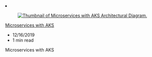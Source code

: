 <!-- This file is automatically generated by build/architectures/build_index.py. Any updates will be lost. -->

<!-- markdownlint-disable MD033 -->

<li class="grid-item item-column" data-categories="Containers DevOps Developer Tools ">
<article class="card">
    <div class="card-header has-margin-bottom-none" aria-hidden="true">
        <figure class="image diagram has-height-175 has-overflow-hidden level">
            <a href="/azure/architecture/solution-ideas/articles/microservices-with-aks"><img src="/azure/architecture/browse/thumbs/microservices-with-aks.png" class="diagram" alt="Thumbnail of Microservices with AKS Architectural Diagram." data-linktype="relative-path"></a>
        </figure>
    </div>
    <div class="card-content">
        <a class="card-content-title has-margin-top-none" href="/azure/architecture/solution-ideas/articles/microservices-with-aks">
            <p>Microservices with AKS</p>
        </a>
        <ul class="card-content-metadata">
            <li>12/16/2019</li>
            <li>1 min read</li>
        </ul>
        <p class="card-content-description">Microservices with AKS</p>
        <div class="bottom-to-top-fade is-hidden-mobile"></div>
    </div>
</article>
</li>
